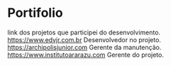 # Portifolio
link dos projetos que participei do desenvolvimento.
https://www.edvjr.com.br
	Desenvolvedor no projeto.
https://archipolisjunior.com
  Gerente da manutenção.
https://www.institutoararazu.com
  Gerente do projeto.
